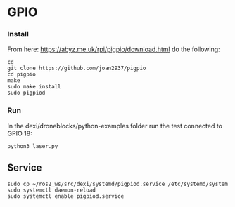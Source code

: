 # GPIO

### Install

From here: https://abyz.me.uk/rpi/pigpio/download.html do the following:

```
cd
git clone https://github.com/joan2937/pigpio
cd pigpio
make
sudo make install
sudo pigpiod
```

### Run

In the dexi/droneblocks/python-examples folder run the test connected to GPIO 18:

```
python3 laser.py
```

## Service

```
sudo cp ~/ros2_ws/src/dexi/systemd/pigpiod.service /etc/systemd/system
sudo systemctl daemon-reload
sudo systemctl enable pigpiod.service
```
